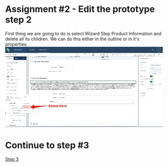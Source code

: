 # Assignment #2 - Edit the prototype step 2

First thing we are going to do is select Wizard Step Product Information and delete all its children. We can do this either in the outline or in it's properties.
![Step 2 Delete](https://github.com/Innov8ion-developer/SAP_Build_Assignments/blob/master/img/%232DeleteOutline.jpg)


# Continue to step #3
[Step 3](https://github.com/Innov8ion-developer/SAP_Build_Assignmentss/tree/3_)
